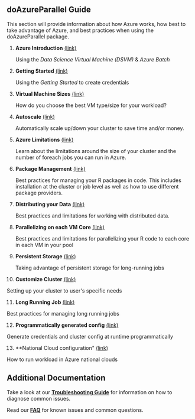 ## doAzureParallel Guide 
This section will provide information about how Azure works, how best to take advantage of Azure, and best practices when using the doAzureParallel package.

1. **Azure Introduction** [(link)](./00-azure-introduction.md)

   Using the *Data Science Virtual Machine (DSVM)* & *Azure Batch*

2. **Getting Started** [(link)](./02-getting-started.md)

   Using the *Getting Started* to create credentials 

3. **Virtual Machine Sizes** [(link)](./10-vm-sizes.md)

   How do you choose the best VM type/size for your workload?

4. **Autoscale** [(link)](./11-autoscale.md)

   Automatically scale up/down your cluster to save time and/or money.

5. **Azure Limitations** [(link)](./12-quota-limitations.md)

   Learn about the limitations around the size of your cluster and the number of foreach jobs you can run in Azure.
   
6. **Package Management** [(link)](./20-package-management.md)

   Best practices for managing your R packages in code. This includes installation at the cluster or job level as well as how to use different package providers.
   
7. **Distributing your Data** [(link)](./21-distributing-data.md)

   Best practices and limitations for working with distributed data.
   
8. **Parallelizing on each VM Core** [(link)](./22-parallelizing-cores.md)

   Best practices and limitations for parallelizing your R code to each core in each VM in your pool 

9. **Persistent Storage** [(link)](./23-persistent-storage.md)

   Taking advantage of persistent storage for long-running jobs

10. **Customize Cluster** [(link)](./30-customize-cluster.md)

   Setting up your cluster to user's specific needs

11. **Long Running Job** [(link)](./31-long-running-job.md)

   Best practices for managing long running jobs

12. **Programmatically generated config** [(link)](./33-programmatically-generate-config.md)

   Generate credentials and cluster config at runtime programmatically

13. **National Cloud configuration" [(link)](./34-national-clouds.md)

   How to run workload in Azure national clouds

## Additional Documentation
Take a look at our [**Troubleshooting Guide**](./40-troubleshooting.md) for information on how to diagnose common issues.

Read our [**FAQ**](./42-faq.md) for known issues and common questions.
